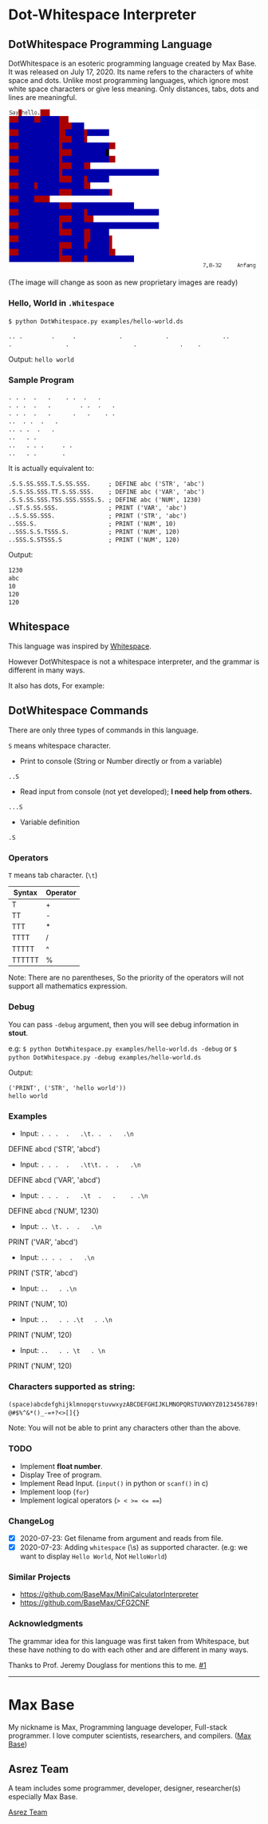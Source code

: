 # Dot-Whitespace Interpreter

## DotWhitespace Programming Language

DotWhitespace is an esoteric programming language created by Max Base. It was released on July 17, 2020. Its name refers to the characters of white space and dots. Unlike most programming languages, which ignore most white space characters or give less meaning. Only distances, tabs, dots and lines are meaningful.

![DotWhitespace Programming Language](logo.png)

(The image will change as soon as new proprietary images are ready)

### Hello, World in `.Whitespace`

`$ python DotWhitespace.py examples/hello-world.ds`

```
.. .        .     .            .            .               ..                       .               .                  .            .    .
```

Output: `hello world`

### Sample Program

```
. . .  .   .	. .  .   .
. . .  .   .		. .  .   .
. . .  .   .	  .   .    . .
.. 	. .  .   .
.. . .  .   .
..   . .
..   . . .	   . .
..   . . 	   . 
```

It is actually equivalent to:

```
.S.S.SS.SSS.T.S.SS.SSS.     ; DEFINE abc ('STR', 'abc')
.S.S.SS.SSS.TT.S.SS.SSS.    ; DEFINE abc ('VAR', 'abc')
.S.S.SS.SSS.TSS.SSS.SSSS.S. ; DEFINE abc ('NUM', 1230)
..ST.S.SS.SSS.              ; PRINT ('VAR', 'abc')
..S.S.SS.SSS.               ; PRINT ('STR', 'abc')
..SSS.S.                    ; PRINT ('NUM', 10)
..SSS.S.S.TSSS.S.           ; PRINT ('NUM', 120) 
..SSS.S.STSSS.S             ; PRINT ('NUM', 120)
```

Output:

```
1230
abc
10
120
120
```

## Whitespace

This language was inspired by [Whitespace](https://en.wikipedia.org/wiki/Whitespace_(programming_language)).

However DotWhitespace is not a whitespace interpreter, and the grammar is different in many ways.

It also has dots, For example:

## DotWhitespace Commands

There are only three types of commands in this language.

`S` means whitespace character.

- Print to console (String or Number directly or from a variable)
```
..S
```

- Read input from console (not yet developed); __I need help from others.__
```
...S
```

- Variable definition
```
.S
```

### Operators

`T` means tab character. (`\t`)

| Syntax  | Operator |
| ------- | -------- |
|   T     | +        |
| TT      |  -       |
| TTT     | *        |
| TTTT    | /        |
| TTTTT   | ^        |
| TTTTTT  |  %       |

Note: There are no parentheses, So the priority of the operators will not support all mathematics expression.

### Debug

You can pass `-debug` argument, then you will see debug information in **stout**.

e.g: `$ python DotWhitespace.py examples/hello-world.ds -debug`
or `$ python DotWhitespace.py -debug examples/hello-world.ds`

Output:

```
('PRINT', ('STR', 'hello world'))
hello world
```

### Examples

- Input: `. . .  .   .\t. .  .   .\n`

DEFINE abcd ('STR', 'abcd')

- Input: `. . .  .   .\t\t. .  .   .\n`

DEFINE abcd ('VAR', 'abcd')

- Input: `. . .  .   .\t  .   .    . .\n`

DEFINE abcd ('NUM', 1230)

- Input: `.. \t. .  .   .\n`

PRINT ('VAR', 'abcd')

- Input: `.. . .  .   .\n`

PRINT ('STR', 'abcd')

- Input: `..   . .\n`

PRINT ('NUM', 10)

- Input: `..   . . .\t   . .\n`

PRINT ('NUM', 120)

- Input: `..   . . \t   . \n`

PRINT ('NUM', 120)

### Characters supported as string:

`(space)abcdefghijklmnopqrstuvwxyzABCDEFGHIJKLMNOPQRSTUVWXYZ0123456789!@#$%^&*()_-=+?<>[]{}`

Note: You will not be able to print any characters other than the above.

### TODO

- Implement **float number**.
- Display Tree of program.
- Implement Read Input. (`input()` in python or `scanf()` in c)
- Implement loop (`for`)
- Implement logical operators (`> < >= <= ==`)

### ChangeLog

- [x] 2020-07-23: Get filename from argument and reads from file.
- [x] 2020-07-23: Adding `whitespace` (\s) as supported character. (e.g: we want to display `Hello World`, Not `HelloWorld`)

### Similar Projects

- https://github.com/BaseMax/MiniCalculatorInterpreter
- https://github.com/BaseMax/CFG2CNF


### Acknowledgments

The grammar idea for this language was first taken from Whitespace, but these have nothing to do with each other and are different in many ways.

Thanks to Prof. Jeremy Douglass for mentions this to me. [#1](https://github.com/BaseMax/DotWhitespace/issues/1)

---------

# Max Base

My nickname is Max, Programming language developer, Full-stack programmer. I love computer scientists, researchers, and compilers. ([Max Base](https://maxbase.org/))

## Asrez Team

A team includes some programmer, developer, designer, researcher(s) especially Max Base.

[Asrez Team](https://www.asrez.com/)

